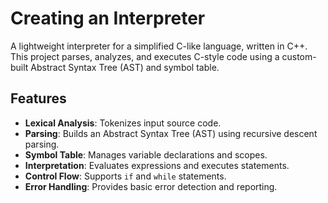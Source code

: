 # Creating an Interpreter

A lightweight interpreter for a simplified C-like language, written in C++. This project parses, analyzes, and executes C-style code using a custom-built Abstract Syntax Tree (AST) and symbol table.

## Features

- **Lexical Analysis**: Tokenizes input source code.
- **Parsing**: Builds an Abstract Syntax Tree (AST) using recursive descent parsing.
- **Symbol Table**: Manages variable declarations and scopes.
- **Interpretation**: Evaluates expressions and executes statements.
- **Control Flow**: Supports `if` and `while` statements.
- **Error Handling**: Provides basic error detection and reporting.



